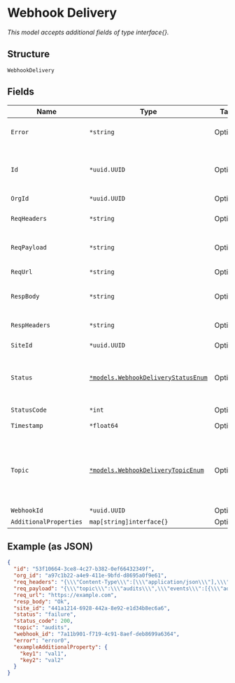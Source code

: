 
# Webhook Delivery

*This model accepts additional fields of type interface{}.*

## Structure

`WebhookDelivery`

## Fields

| Name | Type | Tags | Description |
|  --- | --- | --- | --- |
| `Error` | `*string` | Optional | Error message, if there is one |
| `Id` | `*uuid.UUID` | Optional | Unique ID of the object instance in the Mist Organization |
| `OrgId` | `*uuid.UUID` | Optional | - |
| `ReqHeaders` | `*string` | Optional | HTTP request headers |
| `ReqPayload` | `*string` | Optional | HTTP request payload |
| `ReqUrl` | `*string` | Optional | HTTP request URL |
| `RespBody` | `*string` | Optional | HTTP response body |
| `RespHeaders` | `*string` | Optional | HTTP response headers |
| `SiteId` | `*uuid.UUID` | Optional | - |
| `Status` | [`*models.WebhookDeliveryStatusEnum`](../../doc/models/webhook-delivery-status-enum.md) | Optional | webhook delivery status. enum: `failure`, `success` |
| `StatusCode` | `*int` | Optional | - |
| `Timestamp` | `*float64` | Optional | Epoch (seconds) |
| `Topic` | [`*models.WebhookDeliveryTopicEnum`](../../doc/models/webhook-delivery-topic-enum.md) | Optional | webhook topic. enum: `alarms`, `audits`, `device-updowns`, `occupancy-alerts`, `ping` |
| `WebhookId` | `*uuid.UUID` | Optional | - |
| `AdditionalProperties` | `map[string]interface{}` | Optional | - |

## Example (as JSON)

```json
{
  "id": "53f10664-3ce8-4c27-b382-0ef66432349f",
  "org_id": "a97c1b22-a4e9-411e-9bfd-d8695a0f9e61",
  "req_headers": "{\\\"Content-Type\\\":[\\\"application/json\\\"],\\\"User-Agent\\\":[\\\"Mist-webhook\\\"]}",
  "req_payload": "{\\\"topic\\\":\\\"audits\\\",\\\"events\\\":[{\\\"admin_name\\\":\\\"John Doe john.doe@juniper.net\\\",\\\"after\\\":\\\"{\\\\\"radio_config\\\\\": {\\\\\"band_24\\\\\": {\\\\\"disabled\\\\\": false, \\\\\"allow_rrm_disable\\\\\": false, \\\\\"power_min\\\\\": null, \\\\\"power_max\\\\\": null, \\\\\"power\\\\\": 10, \\\\\"preamble\\\\\": \\\\\"short\\\\\", \\\\\"channels\\\\\": [1, 10], \\\\\"bandwidth\\\\\": 20}}}\\\",\\\"before\\\":\\\"{\\\\\"radio_config\\\\\": {\\\\\"band_24\\\\\": {\\\\\"disabled\\\\\": false, \\\\\"allow_rrm_disable\\\\\": false, \\\\\"power_min\\\\\": 8, \\\\\"power_max\\\\\": 18, \\\\\"power\\\\\": null, \\\\\"preamble\\\\\": \\\\\"long\\\\\", \\\\\"channels\\\\\": [1, 10], \\\\\"bandwidth\\\\\": 20}}}\\\",\\\"id\\\":\\\"737909a2-04ff-4aeb-b9da-cc924e74a4dd\\\",\\\"message\\\":\\\"Update Site Settings\\\",\\\"org_id\\\":\\\"fc7e2967-e7ef-41e6-b007-1217713de05a\\\",\\\"site_id\\\":\\\"256c3a35-9cb7-436e-bc6d-314972645d95\\\",\\\"site_name\\\":\\\"Test Site\\\",\\\"src_ip\\\":\\\"1.2.3.4\\\",\\\"timestamp\\\":1685956576.923601,\\\"user_agent\\\":\\\"Mozilla/5.0 (Macintosh; Intel Mac OS X 10_15_7) AppleWebKit/537.36 (KHTML, like Gecko) Chrome/112.0.0.0 Safari/537.36\\\"}]}",
  "req_url": "https://example.com",
  "resp_body": "Ok",
  "site_id": "441a1214-6928-442a-8e92-e1d34b8ec6a6",
  "status": "failure",
  "status_code": 200,
  "topic": "audits",
  "webhook_id": "7a11b901-f719-4c91-8aef-deb8699a6364",
  "error": "error0",
  "exampleAdditionalProperty": {
    "key1": "val1",
    "key2": "val2"
  }
}
```

